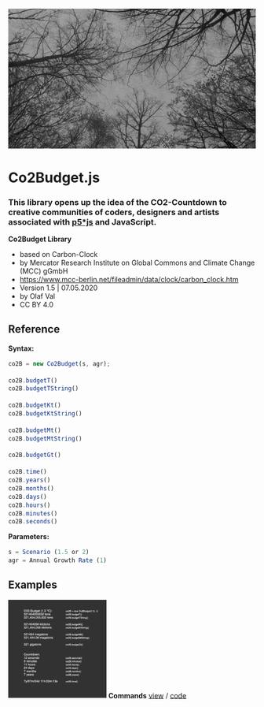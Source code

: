 ![co2-countdown](trees-720.jpg)

# Co2Budget.js
### This library opens up the idea of the CO2-Countdown to creative communities of coders, designers and artists associated with [p5*js](https://p5js.org) and JavaScript.

**Co2Budget Library**
- based on Carbon-Clock
- by Mercator Research Institute on Global Commons and Climate Change (MCC) gGmbH
- https://www.mcc-berlin.net/fileadmin/data/clock/carbon_clock.htm
- Version 1.5 | 07.05.2020
- by Olaf Val
- CC BY 4.0 


## Reference

**Syntax:**
```javascript
co2B = new Co2Budget(s, agr);

co2B.budgetT()
co2B.budgetTString()

co2B.budgetKt()
co2B.budgetKtString()

co2B.budgetMt()
co2B.budgetMtString()

co2B.budgetGt()

co2B.time()
co2B.years()
co2B.months()
co2B.days()
co2B.hours()
co2B.minutes()
co2B.seconds()
```
**Parameters:**
```javascript
s = Scenario (1.5 or 2)
agr = Annual Growth Rate (1)
```


## Examples

<img src="Examples/commands.jpg" width=200> **Commands** [view](http://projects.olafval.de/co2-budget/commands.html) / [code](/Examples/commands.js)

<br>
